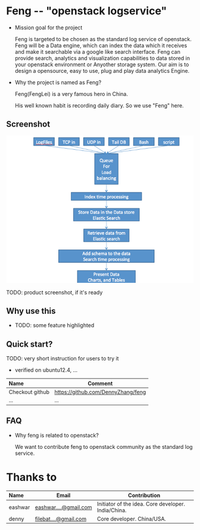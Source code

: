 Feng -- "openstack logservice"
=========
- Mission goal for the project 

   Feng is targeted to be chosen as the standard log service of openstack. Feng will be a Data engine, which can index the data which it receives and make it searchable via a google like search interface. Feng can provide search, analytics and visualization capabilities to data stored in your openstack environment or Anyother storage system. Our aim is to design a opensource, easy to use, plug and play data analytics Engine.

- Why the project is named as Feng? 

   Feng(FengLei) is a very famous hero in China. 

   His well known habit is recording daily diary. So we use "Feng" here.

## Screenshot
![](./images/design1.png)

TODO: product screenshot, if it's ready

## Why use this
- TODO: some feature highlighted

## Quick start?
TODO: very short instruction for users to try it

- verified on ubuntu12.4, ...

| Name | Comment |
|:-----------------|----|
| Checkout github | https://github.com/DennyZhang/feng |
|... | ...|

## FAQ
- Why feng is related to openstack?

   We want to contribute feng to openstack community as the standard log service.

# Thanks to

| Name | Email | Contribution |
|:--------|---------------|------------------|
|eashwar | eashwar....@gmail.com | Initiator of the idea. Core developer. India/China. |
|denny | filebat....@gmail.com | Core developer. China/USA.  |
